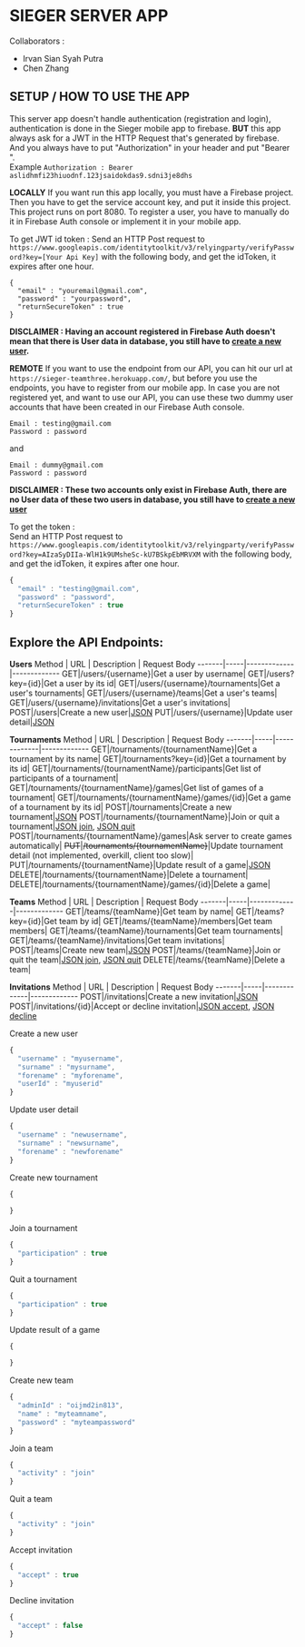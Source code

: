# SIEGER SERVER APP
Collaborators :<br>
* Irvan Sian Syah Putra
* Chen Zhang

## SETUP / HOW TO USE THE APP
This server app doesn't handle authentication (registration and login), authentication is done in the Sieger mobile app to firebase.
**BUT** this app always ask for a JWT in the HTTP Request that's generated by firebase. 
And you always have to put "Authorization" in your header and put "Bearer <JWT-token-from-firebase>". <br>
Example ``Authorization : Bearer aslidhmfi23hiuodnf.123jsaidokdas9.sdni3je8dhs``
  
**LOCALLY**
If you want run this app locally, you must have a Firebase project. Then you have to get the service account key, and put it inside this project.
This project runs on port 8080. To register a user, you have to manually do it in Firebase Auth console or implement it in your mobile app.

To get JWT id token : 
Send an HTTP Post request to ``https://www.googleapis.com/identitytoolkit/v3/relyingparty/verifyPassword?key=[Your Api Key]``
with the following body, and get the idToken, it expires after one hour.

```
{
  "email" : "youremail@gmail.com",
  "password" : "yourpassword",
  "returnSecureToken" : true
}
```
**DISCLAIMER : Having an account registered in Firebase Auth doesn't mean that there is User data in database, you still have to [create a new user](#iwantcreate).**

**REMOTE**
If you want to use the endpoint from our API, you can hit our url at ``https://sieger-teamthree.herokuapp.com/``, but before you use the endpoints, you
have to register from our mobile app. In case you are not registered yet, and want to use our API, you can use these two dummy user accounts that have been created
in our Firebase Auth console.

```
Email : testing@gmail.com
Password : password
```
and
```
Email : dummy@gmail.com
Password : password
```
**DISCLAIMER : These two accounts only exist in Firebase Auth, there are no User data of these two users in database, you still have to [create a new user](#iwantcreate)**

To get the token : <br>
Send an HTTP Post request to ``https://www.googleapis.com/identitytoolkit/v3/relyingparty/verifyPassword?key=AIzaSyDIIa-WlH1k9UMsheSc-kU7BSkpEbMRVXM``
with the following body, and get the idToken, it expires after one hour.
```javascript
{
  "email" : "testing@gmail.com",
  "password" : "password",
  "returnSecureToken" : true
}
```

## Explore the API Endpoints:<br>

**Users**
Method | URL | Description | Request Body
-------|-----|-------------|-------------
GET|/users/{username}|Get a user by username|
GET|/users?key={id}|Get a user by its id|
GET|/users/{username}/tournaments|Get a user's tournaments|
GET|/users/{username}/teams|Get a user's teams|
GET|/users/{username}/invitations|Get a user's invitations|
<a name="iwantcreate"></a>POST|/users|Create a new user|[JSON](#createnewuser)
PUT|/users/{username}|Update user detail|[JSON](#updateuserdetail)

**Tournaments**
Method | URL | Description | Request Body
-------|-----|-------------|-------------
GET|/tournaments/{tournamentName}|Get a tournament by its name|
GET|/tournaments?key={id}|Get a tournament by its id|
GET|/tournaments/{tournamentName}/participants|Get list of participants of a tournament|
GET|/tournaments/{tournamentName}/games|Get list of games of a tournament|
GET|/tournaments/{tournamentName}/games/{id}|Get a game of a tournament by its id|
POST|/tournaments|Create a new tournament|[JSON](#createnewtournament)
POST|/tournaments/{tournamentName}|Join or quit a tournament|[JSON join](#handleparticipationjoin), [JSON quit](#handleparticipationquit)
POST|/tournaments/{tournamentName}/games|Ask server to create games automatically|
~~PUT~~|~~/tournaments/{tournamentName}~~|Update tournament detail (not implemented, overkill, client too slow)|
PUT|/tournaments/{tournamentName}|Update result of a game|[JSON](#updateresultgame)
DELETE|/tournaments/{tournamentName}|Delete a tournament|
DELETE|/tournaments/{tournamentName}/games/{id}|Delete a game|

**Teams**
Method | URL | Description | Request Body
-------|-----|-------------|-------------
GET|/teams/{teamName}|Get team by name|
GET|/teams?key={id}|Get team by id|
GET|/teams/{teamName}/members|Get team members|
GET|/teams/{teamName}/tournaments|Get team tournaments|
GET|/teams/{teamName}/invitations|Get team invitations|
POST|/teams|Create new team|[JSON](#createnewteam)
POST|/teams/{teamName}|Join or quit the team|[JSON join](#jointeam), [JSON quit](#quitteam)
DELETE|/teams/{teamName}|Delete a team|

**Invitations**
Method | URL | Description | Request Body
-------|-----|-------------|-------------
POST|/invitations|Create a new invitation|[JSON](#createinvitation)
POST|/invitations/{id}|Accept or decline invitation|[JSON accept](#acceptinvitation), [JSON decline](#declineinvitation)

<a name="createnewuser"></a>Create a new user
```javascript
{
  "username" : "myusername",
  "surname" : "mysurname",
  "forename" : "myforename",
  "userId" : "myuserid"
}
```

<a name="updateuserdetail"></a>Update user detail
```javascript
{
  "username" : "newusername",
  "surname" : "newsurname",
  "forename" : "newforename"
}
```

<a name="createnewtournament"></a>Create new tournament
```javascript
{
  
}
```

<a name="handleparticipationjoin"></a>Join a tournament
```javascript
{
  "participation" : true
}
```

<a name="handleparticipationquit"></a>Quit a tournament
```javascript
{
  "participation" : true
}
```

<a name="updateresultgame"></a>Update result of a game
```javascript
{

}
```

<a name="createnewteam"></a>Create new team
```javascript
{
  "adminId" : "oijmd2in813",
  "name" : "myteamname",
  "password" : "myteampassword"
}
```

<a name="jointeam"></a>Join a team
```javascript
{
  "activity" : "join"
}
```

<a name="quitteam"></a>Quit a team
```javascript
{
  "activity" : "join"
}
```

<a name="acceptinvitation"></a>Accept invitation
```javascript
{
  "accept" : true
}
```

<a name="declineinvitation"></a>Decline invitation
```javascript
{
  "accept" : false
}
```





